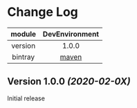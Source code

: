 Change Log
==========

module|DevEnvironment
:---:|:---:
version|1.0.0
bintray|[maven](https://bintray.com/beta/#/afkt/maven/DevEnvironment?tab=overview)


Version 1.0.0 *(2020-02-0X)*
----------------------------

 Initial release
